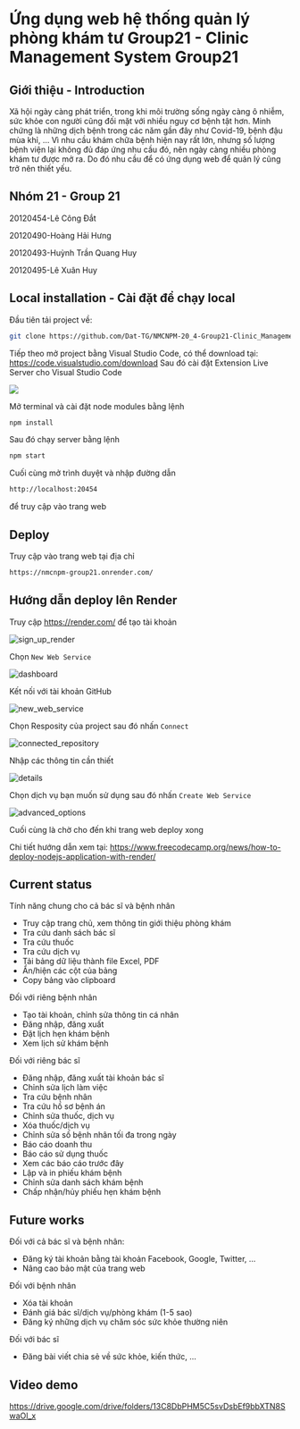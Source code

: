 
# Ứng dụng web hệ thống quản lý phòng khám tư Group21 - Clinic Management System Group21

## Giới thiệu - Introduction

Xã hội ngày càng phát triển, trong khi môi trường sống ngày càng ô nhiễm, sức khỏe con người cũng đối mặt với nhiều nguy cơ bệnh tật hơn. Minh chứng là những dịch bệnh trong các năm gần đây như Covid-19, bệnh đậu mùa khỉ, … Vì nhu cầu khám chữa bệnh hiện nay rất lớn, nhưng số lượng bệnh viện lại không đủ đáp ứng nhu cầu đó, nên ngày càng nhiều phòng khám tư được mở ra. Do đó nhu cầu để có ứng dụng web để quản lý cũng trở nên thiết yếu.

## Nhóm 21 - Group 21
20120454-Lê Công Đắt

20120490-Hoàng Hải Hưng

20120493-Huỳnh Trần Quang Huy

20120495-Lê Xuân Huy

## Local installation - Cài đặt để chạy local
Đầu tiên tải project về:
```bash
git clone https://github.com/Dat-TG/NMCNPM-20_4-Group21-Clinic_Management.git
```
Tiếp theo mở project bằng Visual Studio Code, có thể download tại: https://code.visualstudio.com/download
Sau đó cài đặt Extension Live Server cho Visual Studio Code

![](https://nentang.vn/wp-content/uploads/2021/11/VisualStudioCode_CaiDat_TienIchMoRong_LiveServer_Extension.png)

Mở terminal và cài đặt node modules bằng lệnh 
```bash
npm install 
```
Sau đó chạy server bằng lệnh
```bash
npm start
```
Cuối cùng mở trình duyệt và nhập đường dẫn
```bash
http://localhost:20454
```
để truy cập vào trang web

## Deploy
Truy cập vào trang web tại địa chỉ
```bash
https://nmcnpm-group21.onrender.com/
```
## Hướng dẫn deploy lên Render
Truy cập https://render.com/ để tạo tài khoản

![sign_up_render](https://www.freecodecamp.org/news/content/images/2022/08/sign_up_render.png)

Chọn ```New Web Service```

![dashboard](https://www.freecodecamp.org/news/content/images/2022/08/dashboard.png)

Kết nối với tài khoản GitHub 

![new_web_service](https://www.freecodecamp.org/news/content/images/2022/08/new_web_service.png)

Chọn Resposity của project sau đó nhấn ```Connect```

![connected_repository](https://www.freecodecamp.org/news/content/images/2022/08/connected_repository.png)

Nhập các thông tin cần thiết

![details](https://www.freecodecamp.org/news/content/images/2022/08/details.png)

Chọn dịch vụ bạn muốn sử dụng sau đó nhấn ```Create Web Service```

![advanced_options](https://www.freecodecamp.org/news/content/images/2022/08/advanced_options.png)

Cuối cùng là chờ cho đến khi trang web deploy xong

Chi tiết hướng dẫn xem tại: https://www.freecodecamp.org/news/how-to-deploy-nodejs-application-with-render/
## Current status
Tính năng chung cho cả bác sĩ và bệnh nhân
- Truy cập trang chủ, xem thông tin giới thiệu phòng khám
- Tra cứu danh sách bác sĩ
- Tra cứu thuốc
- Tra cứu dịch vụ
- Tải bảng dữ liệu thành file Excel, PDF
- Ẩn/hiện các cột của bảng 
- Copy bảng vào clipboard

Đối với riêng bệnh nhân
- Tạo tài khoản, chỉnh sửa thông tin cá nhân
- Đăng nhập, đăng xuất
- Đặt lịch hẹn khám bệnh
- Xem lịch sử khám bệnh

Đối với riêng bác sĩ
- Đăng nhập, đăng xuất tài khoản bác sĩ
- Chỉnh sửa lịch làm việc
- Tra cứu bệnh nhân
- Tra cứu hồ sơ bệnh án
- Chỉnh sửa thuốc, dịch vụ
- Xóa thuốc/dịch vụ
- Chỉnh sửa số bệnh nhân tối đa trong ngày
- Báo cáo doanh thu
- Báo cáo sử dụng thuốc
- Xem các báo cáo trước đây
- Lập và in phiếu khám bệnh
- Chỉnh sửa danh sách khám bệnh
- Chấp nhận/hủy phiếu hẹn khám bệnh



## Future works
Đối với cả bác sĩ và bệnh nhân:
- Đăng ký tài khoản bằng tài khoản Facebook, Google, Twitter, ...
- Nâng cao bảo mật của trang web

Đối với bệnh nhân
- Xóa tài khoản
- Đánh giá bác sĩ/dịch vụ/phòng khám (1-5 sao)
- Đăng ký những dịch vụ chăm sóc sức khỏe thường niên

Đối với bác sĩ
- Đăng bài viết chia sẻ về sức khỏe, kiến thức, ...
## Video demo
https://drive.google.com/drive/folders/13C8DbPHM5C5svDsbEf9bbXTN8SwaOl_x
